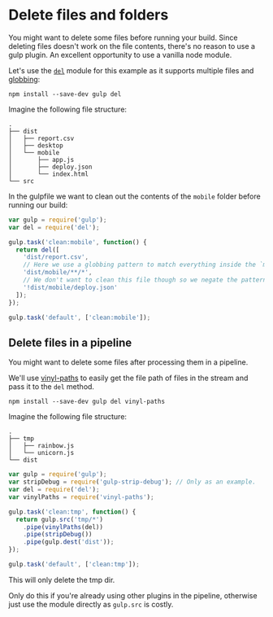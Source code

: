 # Delete files and folders

You might want to delete some files before running your build. Since deleting 
files doesn't work on the file contents, there's no reason to use a gulp plugin. 
An excellent opportunity to use a vanilla node module.

Let's use the [`del`](https://github.com/sindresorhus/del) module for this 
example as it supports multiple files and 
[globbing](https://github.com/sindresorhus/multimatch#globbing-patterns):

```shell
npm install --save-dev gulp del
```

Imagine the following file structure:

```
.
├── dist
│   ├── report.csv
│   ├── desktop
│   └── mobile
│       ├── app.js
│       ├── deploy.json
│       └── index.html
└── src
```

In the gulpfile we want to clean out the contents of the `mobile` folder before 
running our build:

```javascript
var gulp = require('gulp');
var del = require('del');

gulp.task('clean:mobile', function() {
  return del([
    'dist/report.csv',
    // Here we use a globbing pattern to match everything inside the `mobile` folder.
    'dist/mobile/**/*',
    // We don't want to clean this file though so we negate the pattern.
    '!dist/mobile/deploy.json'
  ]);
});

gulp.task('default', ['clean:mobile']);
```

## Delete files in a pipeline

You might want to delete some files after processing them in a pipeline.

We'll use [vinyl-paths](https://github.com/sindresorhus/vinyl-paths) to easily 
get the file path of files in the stream and pass it to the `del` method.

```shell
npm install --save-dev gulp del vinyl-paths
```

Imagine the following file structure:

```
.
├── tmp
│   ├── rainbow.js
│   └── unicorn.js
└── dist
```

```javascript
var gulp = require('gulp');
var stripDebug = require('gulp-strip-debug'); // Only as an example.
var del = require('del');
var vinylPaths = require('vinyl-paths');

gulp.task('clean:tmp', function() {
  return gulp.src('tmp/*')
    .pipe(vinylPaths(del))
    .pipe(stripDebug())
    .pipe(gulp.dest('dist'));
});

gulp.task('default', ['clean:tmp']);
```

This will only delete the tmp dir.

Only do this if you're already using other plugins in the pipeline, otherwise 
just use the module directly as `gulp.src` is costly.
